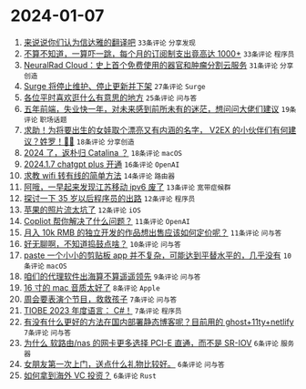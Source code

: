 # 2024-01-07

1. [来说说你们认为信达雅的翻译吧](https://www.v2ex.com/t/1006550) `33条评论` `分享发现`
1. [不算不知道，一算吓一跳，每个月的订阅制支出竟高达 1000+](https://www.v2ex.com/t/1006566) `33条评论` `程序员`
1. [NeuralRad Cloud：史上首个免费使用的器官和肿瘤分割云服务](https://www.v2ex.com/t/1006501) `31条评论` `分享创造`
1. [Surge 将停止维护、停止更新并下架](https://www.v2ex.com/t/1006529) `27条评论` `Surge`
1. [各位平时喜欢逛什么有意思的地方](https://www.v2ex.com/t/1006532) `25条评论` `问与答`
1. [五年前端，失业快一年，对未来感到前所未有的迷茫，想问问大佬们建议](https://www.v2ex.com/t/1006524) `19条评论` `职场话题`
1. [求助！为将要出生的女娃取个漂亮又有内涵的名字， V2EX 的小伙伴们有何建议？姓罗！👧🎀](https://www.v2ex.com/t/1006573) `18条评论` `分享创造`
1. [2024 了，返朴归 Catalina ？](https://www.v2ex.com/t/1006528) `18条评论` `macOS`
1. [2024.1.7 chatgpt plus 开通](https://www.v2ex.com/t/1006514) `16条评论` `OpenAI`
1. [求教 wifi 转有线的简单方法](https://www.v2ex.com/t/1006504) `14条评论` `路由器`
1. [阿哦，一早起来发现江苏移动 ipv6 废了](https://www.v2ex.com/t/1006505) `13条评论` `宽带症候群`
1. [探讨一下 35 岁以后程序员的出路](https://www.v2ex.com/t/1006554) `12条评论` `程序员`
1. [苹果的照片流太坑了](https://www.v2ex.com/t/1006517) `12条评论` `iOS`
1. [Copliot 帮你解决了什么问题？](https://www.v2ex.com/t/1006531) `11条评论` `OpenAI`
1. [月入 10k RMB 的独立开发的作品想出售应该如何定价呢？](https://www.v2ex.com/t/1006509) `11条评论` `问与答`
1. [好无聊啊，不知道捣鼓点啥？](https://www.v2ex.com/t/1006559) `10条评论` `问与答`
1. [paste 一个小小的剪贴板 app 并不复杂，可能达到平替水平的，几乎没有](https://www.v2ex.com/t/1006538) `10条评论` `macOS`
1. [咱们的代理软件出海算不算遥遥领先](https://www.v2ex.com/t/1006553) `9条评论` `问与答`
1. [16 寸的 mac 音质太好了](https://www.v2ex.com/t/1006560) `8条评论` `Apple`
1. [周会要表演个节目，救救孩子](https://www.v2ex.com/t/1006578) `7条评论` `问与答`
1. [TIOBE 2023 年度语言： C#！](https://www.v2ex.com/t/1006567) `7条评论` `程序员`
1. [有没有什么更好的方法在国内部署静态博客呢？目前用的 ghost+11ty+netlify](https://www.v2ex.com/t/1006536) `7条评论` `问与答`
1. [为什么 软路由/nas 的网卡更多选择 PCI-E 直通，而不是 SR-IOV](https://www.v2ex.com/t/1006569) `6条评论` `服务器`
1. [女朋友第一次上门，送点什么礼物比较好。](https://www.v2ex.com/t/1006556) `6条评论` `问与答`
1. [如何拿到海外 VC 投资？](https://www.v2ex.com/t/1006533) `6条评论` `Rust`
